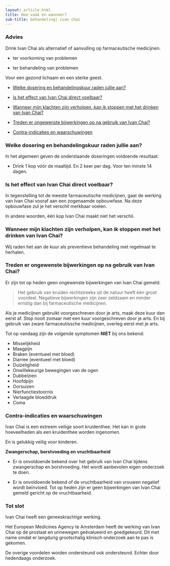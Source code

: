 ```yaml
---
layout: article.html
title: Hoe vaak en wanneer?
sub-title: behandeling| ivan chai
---
```


### Advies 

Drink Ivan Chai als alternatief of aanvulling op farmaceutische medicijnen.

* ter voorkoming van problemen

* ter behandeling van problemen

Voor een gezond lichaam en een sterke geest. 

* [Welke dosering en behandelingskuur raden jullie aan?](#welke-dosering-en-behandelingskuur-raden-jullie-aan)

* [Is het effect van Ivan Chai direct voelbaar?](#is-het-effect-van-ivan-chai-direct-voelbaar)

* [Wanneer mijn klachten zijn verholpen, kan ik stoppen met het drinken van Ivan Chai?](#Wanneer-mijn-klachten-zijn-verholpen,-kan-ik-stoppen-met-het-drinken-van-Iva-Chai)

* [Treden er ongewenste bijwerkingen op na gebruik van Ivan Chai?](#treden-er-ongewenste-bijwerkingen-op-na-gebruik-van-ivan-chai)

* [Contra-indicaties en waarschuwingen](#contra-indicaties-en-waarschuwingen)

### Welke dosering en behandelingskuur raden jullie aan?

In het algemeen geven de onderstaande doseringen voldoende resultaat:
* Drink 1 kop vóór de maaltijd. En 2 keer per dag. Voor ten minste 14 dagen. <br>

### Is het effect van Ivan Chai direct voelbaar?

In tegenstelling tot de meeste farmaceutische medicijnen, gaat de werking van Ivan Chai vooraf aan een zogenaamde opbouwfase. Na deze opbouwfase zul je het verschil merkbaar voelen. 

In andere woorden, één kop Ivan Chai maakt niet het verschil.

### Wanneer mijn klachten zijn verholpen, kan ik stoppen met het drinken van Ivan Chai?

Wij raden het aan de kuur als preventieve behandeling met regelmaat te herhalen.
 
### Treden er ongewenste bijwerkingen op na gebruik van Ivan Chai?

Er zijn tot op heden geen ongewenste bijwerkingen van Ivan Chai gemeld:
> Het gebruik van kruiden rechtstreeks uit de natuur heeft één groot voordeel. Negatieve bijwerkingen zijn zeer zeldzaam en minder ernstig dan bij farmaceutische medicijnen.
 
Als je medicijnen gebruikt voorgeschreven door je arts, maak deze kuur dan eerst af. Stop nooit zomaar met een kuur voorgeschreven door je arts. En bij gebruik van zware farmaceutissche medicijnen, overleg eerst met je arts.
 
Tot op vandaag zijn de volgende symptomen **NIET** bij ons bekend:
 
* Misselijkheid
* Maagpijn
* Braken (eventueel met bloed)
* Diarree (eventueel met bloed)
* Duizeligheid
* Onwillekeurige bewegingen van de ogen
* Dubbelzien
* Hoofdpijn
* Oorsuizen
* Nierfunctiestoornis
* Verlaagde bloeddruk
* Coma
 
### Contra-indicaties en waarschuwingen

Ivan Chai is een extreem veilige soort kruidenthee. Het kan in grote hoeveelheden als een kruidenthee worden ingenomen.

En is gelukkig veilig voor kinderen.
 
**Zwangerschap, borstvoeding en vruchtbaarheid**

* Er is onvoldoende bekend over het gebruik van Ivan Chai tijdens zwangerschap en borstvoeding. Het wordt aanbevolen eigen onderzoek te doen.

* Er is onvoldoende bekend of de vruchtbaarheid van vrouwen negatief wordt beïnvloed. Tot op heden zijn er geen bijwerkingen van Ivan Chai gemeld gericht op de vruchtbaarheid.

### Tot slot

Ivan Chai heeft een geneeskrachtige werking.

Het European Medicines Agency te Amsterdam heeft de werking van Ivan Chai op de prostaat en urinewegen geëvalueerd en goedgekeurd. Dit met name omdat er langdurig grootschalig klinisch onderzoek aan te pas is gekomen. 

De overige voordelen worden ondersteund ook ondersteund. Echter door hedendaags onderzoek.
